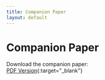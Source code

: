 ```yaml
---
title: Companion Paper
layout: default
---
```


# Companion Paper

Download the companion paper:  
[PDF Version](CompanionPaper_test.pdf){:target="_blank"}
